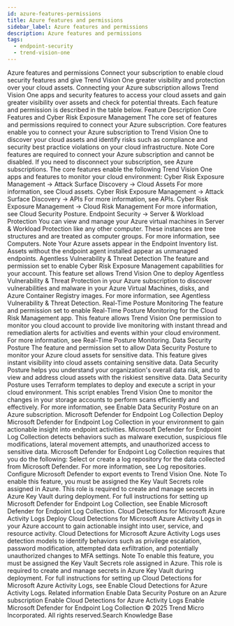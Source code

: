 ```yaml
---
id: azure-features-permissions
title: Azure features and permissions
sidebar_label: Azure features and permissions
description: Azure features and permissions
tags:
  - endpoint-security
  - trend-vision-one
---
```


 Azure features and permissions Connect your subscription to enable cloud security features and give Trend Vision One greater visibility and protection over your cloud assets. Connecting your Azure subscription allows Trend Vision One apps and security features to access your cloud assets and gain greater visibility over assets and check for potential threats. Each feature and permission is described in the table below. Feature Description Core Features and Cyber Risk Exposure Management The core set of features and permissions required to connect your Azure subscription. Core features enable you to connect your Azure subscription to Trend Vision One to discover your cloud assets and identify risks such as compliance and security best practice violations on your cloud infrastructure. Note Core features are required to connect your Azure subscription and cannot be disabled. If you need to disconnect your subscription, see Azure subscriptions. The core features enable the following Trend Vision One apps and features to monitor your cloud environment: Cyber Risk Exposure Management → Attack Surface Discovery → Cloud Assets For more information, see Cloud assets. Cyber Risk Exposure Management → Attack Surface Discovery → APIs For more information, see APIs. Cyber Risk Exposure Management → Cloud Risk Management For more information, see Cloud Security Posture. Endpoint Security → Server & Workload Protection You can view and manage your Azure virtual machines in Server & Workload Protection like any other computer. These instances are tree structures and are treated as computer groups. For more information, see Computers. Note Your Azure assets appear in the Endpoint Inventory list. Assets without the endpoint agent installed appear as unmanaged endpoints. Agentless Vulnerability & Threat Detection The feature and permission set to enable Cyber Risk Exposure Management capabilities for your account. This feature set allows Trend Vision One to deploy Agentless Vulnerability & Threat Protection in your Azure subscription to discover vulnerabilities and malware in your Azure Virtual Machines, disks, and Azure Container Registry images. For more information, see Agentless Vulnerability & Threat Detection. Real-Time Posture Monitoring The feature and permission set to enable Real-Time Posture Monitoring for the Cloud Risk Management app. This feature allows Trend Vision One permission to monitor you cloud account to provide live monitoring with instant thread and remediation alerts for activities and events within your cloud environment. For more information, see Real-Time Posture Monitoring. Data Security Posture The feature and permission set to allow Data Security Posture to monitor your Azure cloud assets for sensitive data. This feature gives instant visibility into cloud assets containing sensitive data. Data Security Posture helps you understand your organization's overall data risk, and to view and address cloud assets with the riskiest sensitive data. Data Security Posture uses Terraform templates to deploy and execute a script in your cloud environment. This script enables Trend Vision One to monitor the changes in your storage accounts to perform scans efficiently and effectively. For more information, see Enable Data Security Posture on an Azure subscription. Microsoft Defender for Endpoint Log Collection Deploy Microsoft Defender for Endpoint Log Collection in your environment to gain actionable insight into endpoint activities. Microsoft Defender for Endpoint Log Collection detects behaviors such as malware execution, suspicious file modifications, lateral movement attempts, and unauthorized access to sensitive data. Microsoft Defender for Endpoint Log Collection requires that you do the following: Select or create a log repository for the data collected from Microsoft Defender. For more information, see Log repositories. Configure Microsoft Defender to export events to Trend Vision One. Note To enable this feature, you must be assigned the Key Vault Secrets role assigned in Azure. This role is required to create and manage secrets in Azure Key Vault during deployment. For full instructions for setting up Microsoft Defender for Endpoint Log Collection, see Enable Microsoft Defender for Endpoint Log Collection. Cloud Detections for Microsoft Azure Activity Logs Deploy Cloud Detections for Microsoft Azure Activity Logs in your Azure account to gain actionable insight into user, service, and resource activity. Cloud Detections for Microsoft Azure Activity Logs uses detection models to identify behaviors such as privilege escalation, password modification, attempted data exfiltration, and potentially unauthorized changes to MFA settings. Note To enable this feature, you must be assigned the Key Vault Secrets role assigned in Azure. This role is required to create and manage secrets in Azure Key Vault during deployment. For full instructions for setting up Cloud Detections for Microsoft Azure Activity Logs, see Enable Cloud Detections for Azure Activity Logs. Related information Enable Data Security Posture on an Azure subscription Enable Cloud Detections for Azure Activity Logs Enable Microsoft Defender for Endpoint Log Collection © 2025 Trend Micro Incorporated. All rights reserved.Search Knowledge Base